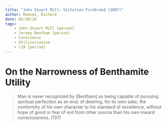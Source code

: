 ```yaml
---
title: "John Stuart Mill: Victorian Firebrand (2007)"
author: Reeves, Richard
date: 02/28/18
tags: 
    - John Stuart Mill [person]
    - Jeremy Bentham [person]
    - Conscience
    - Utilitarianism
    - c19 [period]
---
```


# On the Narrowness of Benthamite Utility

> Man is never recognized by [Bentham] as being capable of pursuing spiritual perfection as an end; of desiring, for its own sake, the conformity of his own character to his standard of excellence, without hope of good or fear of evil from other source than his own inward consciousness. (137)